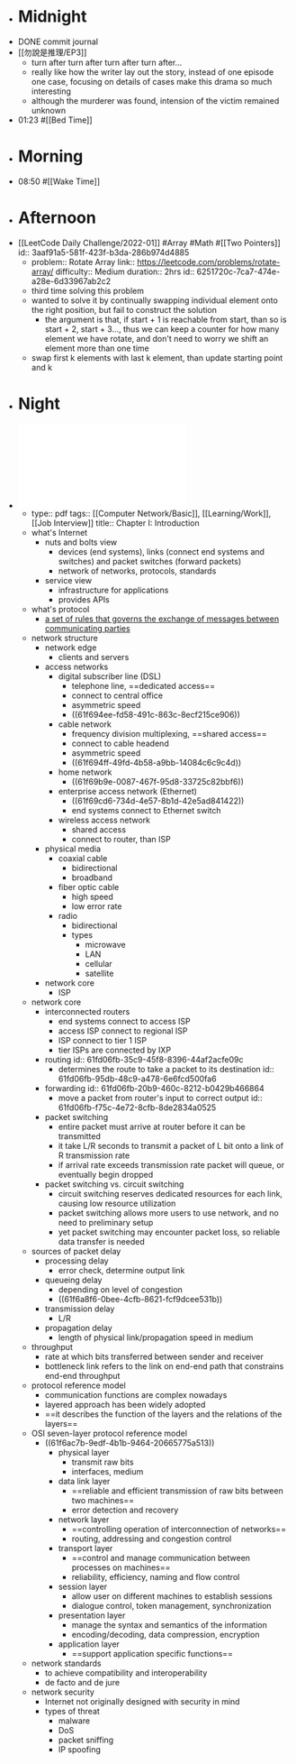 - # Midnight
- DONE commit journal
- [[勿說是推理/EP3]]
	- turn after turn after turn after turn after...
	- really like how the writer lay out the story, instead of one episode one case, focusing on details of cases make this drama so much interesting
	- although the murderer was found, intension of the victim remained unknown
- 01:23 #[[Bed Time]]
- # Morning
- 08:50 #[[Wake Time]]
- # Afternoon
- [[LeetCode Daily Challenge/2022-01]] #Array #Math #[[Two Pointers]]
  id:: 3aaf91a5-581f-423f-b3da-286b974d4885
	- problem:: Rotate Array
	  link:: https://leetcode.com/problems/rotate-array/
	  difficulty:: Medium
	  duration:: 2hrs
	  id:: 6251720c-7ca7-474e-a28e-6d33967ab2c2
	- third time solving this problem
	- wanted to solve it by continually swapping individual element onto the right position, but fail to construct the solution
		- the argument is that, if start + 1 is reachable from start, than so is start + 2, start + 3..., thus we can keep a counter for how many element we have rotate, and don't need to worry we shift an element more than one time
	- swap first k elements with last k element, than update starting point and k
- # Night
- ![Chapter_1_2019_notes.pdf](../assets/Chapter_1_2019_notes_1643547421575_0.pdf)
	- type:: pdf
	  tags:: [[Computer Network/Basic]], [[Learning/Work]], [[Job Interview]]
	  title:: Chapter I: Introduction
	- what's Internet
		- nuts and bolts view
			- devices (end systems), links (connect end systems and switches) and packet switches (forward packets)
			- network of networks, protocols, standards
		- service view
			- infrastructure for applications
			- provides APIs
	- what's protocol
		- [a set of rules that governs the exchange of messages between communicating parties](((61f69209-8e95-4d8b-9b51-fc932e7c63da)))
	- network structure
		- network edge
			- clients and servers
		- access networks
			- digital subscriber line (DSL)
				- telephone line, ==dedicated access==
				- connect to central office
				- asymmetric speed
				- ((61f694ee-fd58-491c-863c-8ecf215ce906))
			- cable network
				- frequency division multiplexing, ==shared access==
				- connect to cable headend
				- asymmetric speed
				- ((61f694ff-49fd-4b58-a9bb-14084c6c9c4d))
			- home network
				- ((61f69b9e-0087-467f-95d8-33725c82bbf6))
			- enterprise access network (Ethernet)
				- ((61f69cd6-734d-4e57-8b1d-42e5ad841422))
				- end systems connect to Ethernet switch
			- wireless access network
				- shared access
				- connect to router, than ISP
		- physical media
			- coaxial cable
				- bidirectional
				- broadband
			- fiber optic cable
				- high speed
				- low error rate
			- radio
				- bidirectional
				- types
					- microwave
					- LAN
					- cellular
					- satellite
		- network core
			- ISP
	- network core
		- interconnected routers
			- end systems connect to access ISP
			- access ISP connect to regional ISP
			- ISP connect to tier 1 ISP
			- tier ISPs are connected by IXP
		- routing
		  id:: 61fd06fb-35c9-45f8-8396-44af2acfe09c
			- determines the route to take a packet to its destination
			  id:: 61fd06fb-95db-48c9-a478-6e6fcd500fa6
		- forwarding
		  id:: 61fd06fb-20b9-460c-8212-b0429b466864
			- move a packet from router's input to correct output
			  id:: 61fd06fb-f75c-4e72-8cfb-8de2834a0525
		- packet switching
			- entire packet must arrive at router before it can be transmitted
			- it take L/R seconds to transmit a packet of L bit onto a link of R transmission rate
			- if arrival rate exceeds transmission rate packet will queue, or eventually begin dropped
		- packet switching vs. circuit switching
			- circuit switching reserves dedicated resources for each link, causing low resource utilization
			- packet switching allows more users to use network, and no need to preliminary setup
			- yet packet switching may encounter packet loss, so reliable data transfer is needed
	- sources of packet delay
		- processing delay
			- error check, determine output link
		- queueing delay
			- depending on level of congestion
			- ((61f6a8f6-0bee-4cfb-8621-fcf9dcee531b))
		- transmission delay
			- L/R
		- propagation delay
			- length of physical link/propagation speed in medium
	- throughput
		- rate at which bits transferred between sender and receiver
		- bottleneck link refers to the link on end-end path that constrains end-end throughput
	- protocol reference model
		- communication functions are complex nowadays
		- layered approach has been widely adopted
		- ==it describes the function of the layers and the relations of the layers==
	- OSI seven-layer protocol reference model
		- ((61f6ac7b-9edf-4b1b-9464-20665775a513))
			- physical layer
				- transmit raw bits
				- interfaces, medium
			- data link layer
				- ==reliable and efficient transmission of raw bits between two machines==
				- error detection and recovery
			- network layer
				- ==controlling operation of interconnection of networks==
				- routing, addressing and congestion control
			- transport layer
				- ==control and manage communication between processes on machines==
				- reliability, efficiency, naming and flow control
			- session layer
				- allow user on different machines to establish sessions
				- dialogue control, token management, synchronization
			- presentation layer
				- manage the syntax and semantics of the information
				- encoding/decoding, data compression, encryption
			- application layer
				- ==support application specific functions==
	- network standards
		- to achieve compatibility and interoperability
		- de facto and de jure
	- network security
		- Internet not originally designed with security in mind
		- types of threat
			- malware
			- DoS
			- packet sniffing
			- IP spoofing